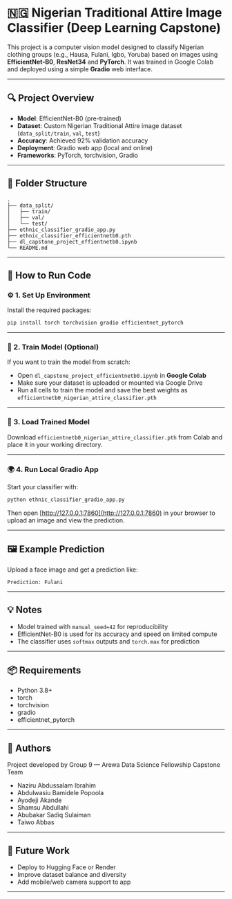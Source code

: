 
# 🇳🇬 Nigerian Traditional Attire Image Classifier (Deep Learning Capstone)

This project is a computer vision model designed to classify Nigerian clothing groups (e.g., Hausa, Fulani, Igbo, Yoruba) based on images using **EfficientNet-B0**, **ResNet34** and **PyTorch**. It was trained in Google Colab and deployed using a simple **Gradio** web interface.

---

## 🔍 Project Overview

- **Model**: EfficientNet-B0 (pre-trained)
- **Dataset**: Custom Nigerian Traditional Attire image dataset (`data_split/train`, `val`, `test`)
- **Accuracy**: Achieved 92% validation accuracy
- **Deployment**: Gradio web app (local and online)
- **Frameworks**: PyTorch, torchvision, Gradio

---

## 📁 Folder Structure

```
.
├── data_split/
│   ├── train/
│   ├── val/
│   └── test/
├── ethnic_classifier_gradio_app.py
├── ethnic_classifier_efficientnetb0.pth
├── dl_capstone_project_effientnetb0.ipynb
└── README.md
```

---

## 🚀 How to Run Code

### ⚙️ 1. Set Up Environment

Install the required packages:

```bash
pip install torch torchvision gradio efficientnet_pytorch
```

---

### 🧠 2. Train Model (Optional)

If you want to train the model from scratch:

- Open `dl_capstone_project_efficientnetb0.ipynb` in **Google Colab**
- Make sure your dataset is uploaded or mounted via Google Drive
- Run all cells to train the model and save the best weights as `efficientnetb0_nigerian_attire_classifier.pth`

---

### 💾 3. Load Trained Model

Download `efficientnetb0_nigerian_attire_classifier.pth` from Colab and place it in your working directory.

---

### 🌍 4. Run Local Gradio App

Start your classifier with:

```bash
python ethnic_classifier_gradio_app.py
```

Then open [http://127.0.0.1:7860](http://127.0.0.1:7860) in your browser to upload an image and view the prediction.

---

## 🖼️ Example Prediction

Upload a face image and get a prediction like:

```
Prediction: Fulani
```

---

## 💡 Notes

- Model trained with `manual_seed=42` for reproducibility
- EfficientNet-B0 is used for its accuracy and speed on limited compute
- The classifier uses `softmax` outputs and `torch.max` for prediction

---

## 📦 Requirements

- Python 3.8+
- torch
- torchvision
- gradio
- efficientnet_pytorch

---

## 🤝 Authors

Project developed by Group 9 — Arewa Data Science Fellowship Capstone Team  
- Naziru Abdussalam Ibrahim
- Abdulwasiu Bamidele Popoola
- Ayodeji Akande
- Shamsu Abdullahi
- Abubakar Sadiq Sulaiman
- Taiwo Abbas

---

## 🏁 Future Work

- Deploy to Hugging Face or Render
- Improve dataset balance and diversity
- Add mobile/web camera support to app

---
